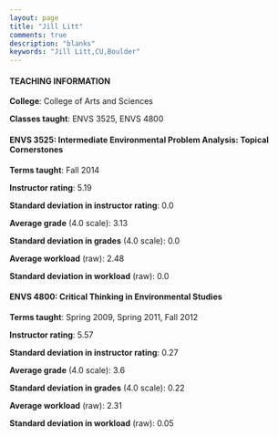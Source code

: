 ```yaml
---
layout: page
title: "Jill Litt" 
comments: true
description: "blanks"
keywords: "Jill Litt,CU,Boulder"
---
```

<head>
<script src="https://ajax.googleapis.com/ajax/libs/jquery/2.1.3/jquery.min.js"></script>
<script src="https://dl.dropboxusercontent.com/s/pc42nxpaw1ea4o9/highcharts.js?dl=0"></script>
<!-- <script src="../assets/js/highcharts.js"></script> -->
<style type="text/css">@font-face {
	font-family: "Bebas Neue";
	src: url(https://www.filehosting.org/file/details/544349/BebasNeue Regular.otf) format("opentype");
	}
	h1.Bebas { 
		font-family: "Bebas Neue", Verdana, Tahoma;
	}
</style>
</head>
	   
#### TEACHING INFORMATION

**College**: College of Arts and Sciences

**Classes taught**: ENVS 3525, ENVS 4800

#### ENVS 3525: Intermediate Environmental Problem Analysis: Topical Cornerstones

**Terms taught**: Fall 2014

**Instructor rating**: 5.19

**Standard deviation in instructor rating**: 0.0

**Average grade** (4.0 scale): 3.13

**Standard deviation in grades** (4.0 scale): 0.0

**Average workload** (raw): 2.48

**Standard deviation in workload** (raw): 0.0

#### ENVS 4800: Critical Thinking in Environmental Studies

**Terms taught**: Spring 2009, Spring 2011, Fall 2012

**Instructor rating**: 5.57

**Standard deviation in instructor rating**: 0.27

**Average grade** (4.0 scale): 3.6

**Standard deviation in grades** (4.0 scale): 0.22

**Average workload** (raw): 2.31

**Standard deviation in workload** (raw): 0.05

